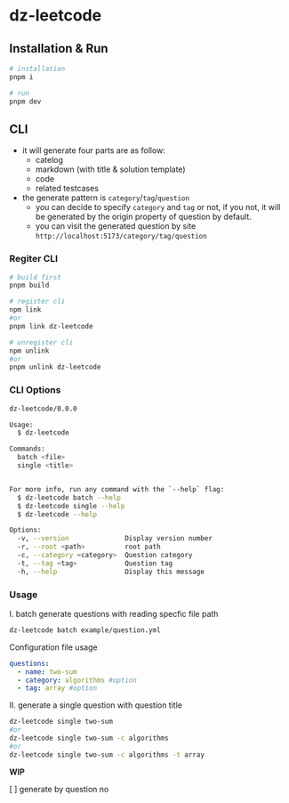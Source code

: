 # dz-leetcode

## Installation & Run

```bash
# installation
pnpm i

# run
pnpm dev
```

## CLI

- it will generate four parts are as follow:
  - catelog
  - markdown (with title & solution template)
  - code
  - related testcases
- the generate pattern is `category`/`tag`/`question`
  - you can decide to specify `category` and `tag` or not, if you not, it will be generated by the origin property of question by default.
  - you can visit the generated question by site `http://localhost:5173/category/tag/question`

### Regiter CLI

```bash
# build first
pnpm build

# register cli
npm link
#or
pnpm link dz-leetcode

# unregister cli
npm unlink
#or
pnpm unlink dz-leetcode
```

### CLI Options

```bash
dz-leetcode/0.0.0

Usage:
  $ dz-leetcode

Commands:
  batch <file>
  single <title>


For more info, run any command with the `--help` flag:
  $ dz-leetcode batch --help
  $ dz-leetcode single --help
  $ dz-leetcode --help

Options:
  -v, --version              Display version number
  -r, --root <path>          root path
  -c, --category <category>  Question category
  -t, --tag <tag>            Question tag
  -h, --help                 Display this message
```

### Usage

I. batch generate questions with reading specfic file path

```bash
dz-leetcode batch example/question.yml
```

Configuration file usage

```yml
questions:
  - name: two-sum
  - category: algorithms #option
  - tag: array #option
```

II. generate a single question with question title

```bash
dz-leetcode single two-sum
#or
dz-leetcode single two-sum -c algorithms
#or
dz-leetcode single two-sum -c algorithms -t array
```

**WIP**

[ ] generate by question no
